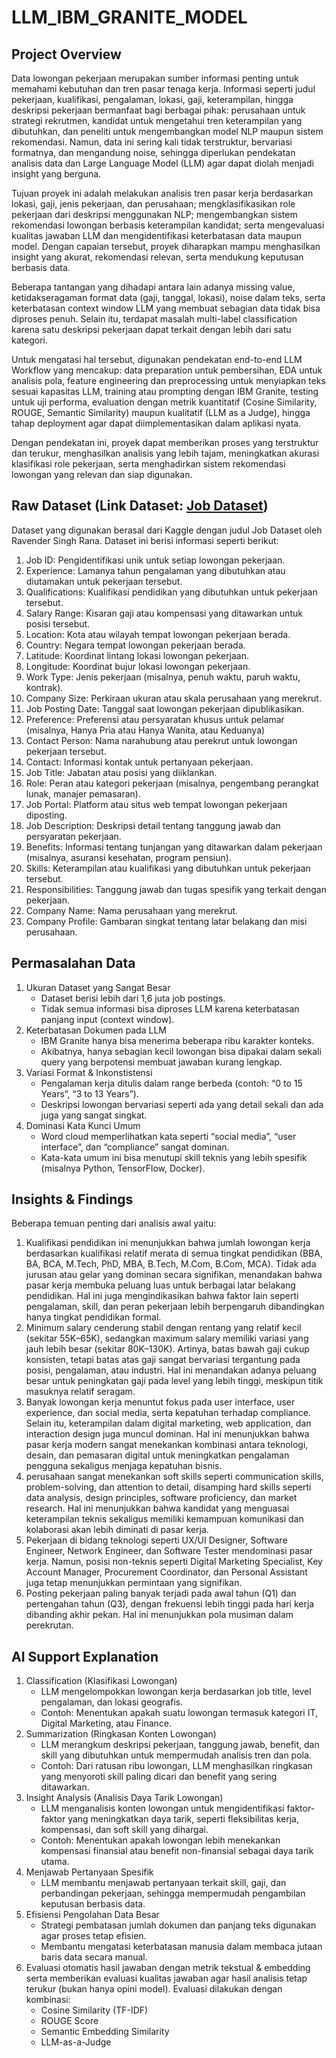 # LLM_IBM_GRANITE_MODEL

## Project Overview

Data lowongan pekerjaan merupakan sumber informasi penting untuk memahami kebutuhan dan tren pasar tenaga kerja. Informasi seperti judul pekerjaan, kualifikasi, pengalaman, lokasi, gaji, keterampilan, hingga deskripsi pekerjaan bermanfaat bagi berbagai pihak: perusahaan untuk strategi rekrutmen, kandidat untuk mengetahui tren keterampilan yang dibutuhkan, dan peneliti untuk mengembangkan model NLP maupun sistem rekomendasi. Namun, data ini sering kali tidak terstruktur, bervariasi formatnya, dan mengandung noise, sehingga diperlukan pendekatan analisis data dan Large Language Model (LLM) agar dapat diolah menjadi insight yang berguna.

Tujuan proyek ini adalah melakukan analisis tren pasar kerja berdasarkan lokasi, gaji, jenis pekerjaan, dan perusahaan; mengklasifikasikan role pekerjaan dari deskripsi menggunakan NLP; mengembangkan sistem rekomendasi lowongan berbasis keterampilan kandidat; serta mengevaluasi kualitas jawaban LLM dan mengidentifikasi keterbatasan data maupun model. Dengan capaian tersebut, proyek diharapkan mampu menghasilkan insight yang akurat, rekomendasi relevan, serta mendukung keputusan berbasis data.

Beberapa tantangan yang dihadapi antara lain adanya missing value, ketidakseragaman format data (gaji, tanggal, lokasi), noise dalam teks, serta keterbatasan context window LLM yang membuat sebagian data tidak bisa diproses penuh. Selain itu, terdapat masalah multi-label classification karena satu deskripsi pekerjaan dapat terkait dengan lebih dari satu kategori.

Untuk mengatasi hal tersebut, digunakan pendekatan end-to-end LLM Workflow yang mencakup: data preparation untuk pembersihan, EDA untuk analisis pola, feature engineering dan preprocessing untuk menyiapkan teks sesuai kapasitas LLM, training atau prompting dengan IBM Granite, testing untuk uji performa, evaluation dengan metrik kuantitatif (Cosine Similarity, ROUGE, Semantic Similarity) maupun kualitatif (LLM as a Judge), hingga tahap deployment agar dapat diimplementasikan dalam aplikasi nyata.

Dengan pendekatan ini, proyek dapat memberikan proses yang terstruktur dan terukur, menghasilkan analisis yang lebih tajam, meningkatkan akurasi klasifikasi role pekerjaan, serta menghadirkan sistem rekomendasi lowongan yang relevan dan siap digunakan.

## Raw Dataset (Link Dataset: [Job Dataset](https://www.kaggle.com/datasets/ravindrasinghrana/job-description-dataset/data))
Dataset yang digunakan berasal dari Kaggle dengan judul Job Dataset oleh Ravender Singh Rana. Dataset ini berisi informasi seperti berikut:
1. Job ID: Pengidentifikasi unik untuk setiap lowongan pekerjaan.
2. Experience: Lamanya tahun pengalaman yang dibutuhkan atau diutamakan untuk pekerjaan tersebut.
3. Qualifications: Kualifikasi pendidikan yang dibutuhkan untuk pekerjaan tersebut.
4. Salary Range: Kisaran gaji atau kompensasi yang ditawarkan untuk posisi tersebut.
5. Location: Kota atau wilayah tempat lowongan pekerjaan berada.
6. Country: Negara tempat lowongan pekerjaan berada.
7. Latitude: Koordinat lintang lokasi lowongan pekerjaan.
8. Longitude: Koordinat bujur lokasi lowongan pekerjaan.
9. Work Type: Jenis pekerjaan (misalnya, penuh waktu, paruh waktu, kontrak).
10. Company Size: Perkiraan ukuran atau skala perusahaan yang merekrut.
11. Job Posting Date: Tanggal saat lowongan pekerjaan dipublikasikan.
12. Preference: Preferensi atau persyaratan khusus untuk pelamar (misalnya, Hanya Pria atau Hanya Wanita, atau Keduanya)
13. Contact Person: Nama narahubung atau perekrut untuk lowongan pekerjaan tersebut.
14. Contact: Informasi kontak untuk pertanyaan pekerjaan.
15. Job Title: Jabatan atau posisi yang diiklankan.
16. Role: Peran atau kategori pekerjaan (misalnya, pengembang perangkat lunak, manajer pemasaran).
17. Job Portal: Platform atau situs web tempat lowongan pekerjaan diposting.
18. Job Description: Deskripsi detail tentang tanggung jawab dan persyaratan pekerjaan.
19. Benefits: Informasi tentang tunjangan yang ditawarkan dalam pekerjaan (misalnya, asuransi kesehatan, program pensiun).
20. Skills: Keterampilan atau kualifikasi yang dibutuhkan untuk pekerjaan tersebut.
21. Responsibilities: Tanggung jawab dan tugas spesifik yang terkait dengan pekerjaan.
22. Company Name: Nama perusahaan yang merekrut.
23. Company Profile: Gambaran singkat tentang latar belakang dan misi perusahaan.

## Permasalahan Data
1. Ukuran Dataset yang Sangat Besar
   * Dataset berisi lebih dari 1,6 juta job postings.
   * Tidak semua informasi bisa diproses LLM karena keterbatasan panjang input (context window).
2. Keterbatasan Dokumen pada LLM
   * IBM Granite hanya bisa menerima beberapa ribu karakter konteks.
   * Akibatnya, hanya sebagian kecil lowongan bisa dipakai dalam sekali query yang berpotensi membuat jawaban kurang lengkap.
3. Variasi Format & Inkonstistensi
   * Pengalaman kerja ditulis dalam range berbeda (contoh: “0 to 15 Years”, “3 to 13 Years”).
   * Deskripsi lowongan bervariasi seperti ada yang detail sekali dan ada juga yang sangat singkat.
5. Dominasi Kata Kunci Umum
   * Word cloud memperlihatkan kata seperti “social media”, “user interface”, dan “compliance” sangat dominan.
   * Kata-kata umum ini bisa menutupi skill teknis yang lebih spesifik (misalnya Python, TensorFlow, Docker).
     
## Insights & Findings
Beberapa temuan penting dari analisis awal yaitu:
1. Kualifikasi pendidikan ini menunjukkan bahwa jumlah lowongan kerja berdasarkan kualifikasi relatif merata di semua tingkat pendidikan (BBA, BA, BCA, M.Tech, PhD, MBA, B.Tech, M.Com, B.Com, MCA). Tidak ada jurusan atau gelar yang dominan secara signifikan, menandakan bahwa pasar kerja membuka peluang luas untuk berbagai latar belakang pendidikan. Hal ini juga mengindikasikan bahwa faktor lain seperti pengalaman, skill, dan peran pekerjaan lebih berpengaruh dibandingkan hanya tingkat pendidikan formal.
2. Minimum salary cenderung stabil dengan rentang yang relatif kecil (sekitar 55K–65K), sedangkan maximum salary memiliki variasi yang jauh lebih besar (sekitar 80K–130K). Artinya, batas bawah gaji cukup konsisten, tetapi batas atas gaji sangat bervariasi tergantung pada posisi, pengalaman, atau industri. Hal ini menandakan adanya peluang besar untuk peningkatan gaji pada level yang lebih tinggi, meskipun titik masuknya relatif seragam.
3. Banyak lowongan kerja menuntut fokus pada user interface, user experience, dan social media, serta kepatuhan terhadap compliance. Selain itu, keterampilan dalam digital marketing, web application, dan interaction design juga muncul dominan. Hal ini menunjukkan bahwa pasar kerja modern sangat menekankan kombinasi antara teknologi, desain, dan pemasaran digital untuk meningkatkan pengalaman pengguna sekaligus menjaga kepatuhan bisnis.
4. perusahaan sangat menekankan soft skills seperti communication skills, problem-solving, dan attention to detail, disamping hard skills seperti data analysis, design principles, software proficiency, dan market research. Hal ini menunjukkan bahwa kandidat yang menguasai keterampilan teknis sekaligus memiliki kemampuan komunikasi dan kolaborasi akan lebih diminati di pasar kerja.
5. Pekerjaan di bidang teknologi seperti UX/UI Designer, Software Engineer, Network Engineer, dan Software Tester mendominasi pasar kerja. Namun, posisi non-teknis seperti Digital Marketing Specialist, Key Account Manager, Procurement Coordinator, dan Personal Assistant juga tetap menunjukkan permintaan yang signifikan.
6. Posting pekerjaan paling banyak terjadi pada awal tahun (Q1) dan pertengahan tahun (Q3), dengan frekuensi lebih tinggi pada hari kerja dibanding akhir pekan. Hal ini menunjukkan pola musiman dalam perekrutan.

## AI Support Explanation
1. Classification (Klasifikasi Lowongan)
    * LLM mengelompokkan lowongan kerja berdasarkan job title, level pengalaman, dan lokasi geografis.
    * Contoh: Menentukan apakah suatu lowongan termasuk kategori IT, Digital Marketing, atau Finance.
2. Summarization (Ringkasan Konten Lowongan)
    * LLM merangkum deskripsi pekerjaan, tanggung jawab, benefit, dan skill yang dibutuhkan untuk mempermudah analisis tren dan pola.
    * Contoh: Dari ratusan ribu lowongan, LLM menghasilkan ringkasan yang menyoroti skill paling dicari dan benefit yang sering ditawarkan.
3. Insight Analysis (Analisis Daya Tarik Lowongan)
   * LLM menganalisis konten lowongan untuk mengidentifikasi faktor-faktor yang meningkatkan daya tarik, seperti fleksibilitas kerja, kompensasi, dan soft skill yang dihargai.
   * Contoh: Menentukan apakah lowongan lebih menekankan kompensasi finansial atau benefit non-finansial sebagai daya tarik utama.
5. Menjawab Pertanyaan Spesifik
    * LLM membantu menjawab pertanyaan terkait skill, gaji, dan perbandingan pekerjaan, sehingga mempermudah pengambilan keputusan berbasis data.
6. Efisiensi Pengolahan Data Besar
    * Strategi pembatasan jumlah dokumen dan panjang teks digunakan agar proses tetap efisien.
    * Membantu mengatasi keterbatasan manusia dalam membaca jutaan baris data secara manual.
7. Evaluasi otomatis hasil jawaban dengan metrik tekstual & embedding serta memberikan evaluasi kualitas jawaban agar hasil analisis tetap terukur (bukan hanya opini model). Evaluasi dilakukan dengan kombinasi:
    * Cosine Similarity (TF-IDF)
    * ROUGE Score
    * Semantic Embedding Similarity
    * LLM-as-a-Judge
